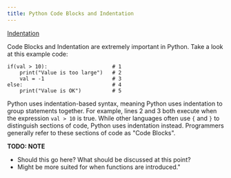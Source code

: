 ```yaml
---
title: Python Code Blocks and Indentation
---
```

[Indentation](https://docs.python.org/3/reference/lexical_analysis.html#indentation)

Code Blocks and Indentation are extremely important in Python.  Take a look at this example code:

    if(val > 10):                     # 1
        print("Value is too large")   # 2
        val = -1                      # 3
    else:                             # 4
        print("Value is OK")          # 5
        
Python uses indentation-based syntax, meaning Python uses indentation to group statements together.  For example, lines 2 and 3 both execute when the expression `val > 10` is true.  While other languages often use `{` and `}` to distinguish sections of code, Python uses indentation instead.  Programmers generally refer to these sections of code as "Code Blocks".



**TODO: NOTE**

*   Should this go here? What should be discussed at this point?
*   Might be more suited for when functions are introduced."
